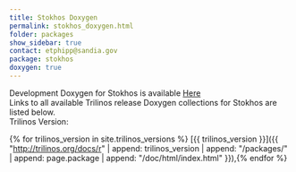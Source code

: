 ```yaml
---
title: Stokhos Doxygen
permalink: stokhos_doxygen.html
folder: packages
show_sidebar: true
contact: etphipp@sandia.gov
package: stokhos
doxygen: true
---
```


Development Doxygen for Stokhos is available [Here](http://trilinos.org/docs/dev/packages/stokhos/doc/html/index.html)  
Links to all available Trilinos release Doxygen collections for Stokhos are listed below.  
Trilinos Version:

{% for trilinos_version in site.trilinos_versions %}
[{{ trilinos_version }}]({{ "http://trilinos.org/docs/r" | append: trilinos_version | append: "/packages/" | append: page.package | append: "/doc/html/index.html" }}),{% endfor %}


